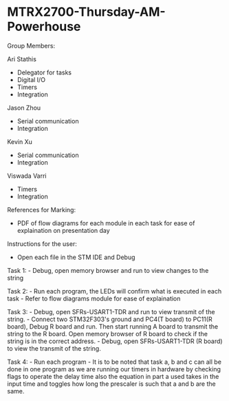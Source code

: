 # MTRX2700-Thursday-AM-Powerhouse

Group Members:

Ari Stathis 
  - Delegator for tasks
  - Digital I/O
  - Timers
  - Integration
  
Jason Zhou 
  - Serial communication
  - Integration

Kevin Xu 
  - Serial communication
  - Integration
  
Viswada Varri 
  - Timers 
  - Integration

References for Marking:
  - PDF of flow diagrams for each module in each task for ease of explaination on presentation day
  

Instructions for the user:
  - Open each file in the STM IDE and Debug 
  
  Task 1:
    - Debug, open memory browser and run to view changes to the string
    
  Task 2:
    - Run each program, the LEDs will confirm what is executed in each task
    - Refer to flow diagrams module for ease of explaination
    
  Task 3:
    - Debug, open SFRs-USART1-TDR and run to view transmit of the string.
    - Connect two STM32F303's ground and PC4(T board) to PC11(R board), Debug R board and run. Then start running A board to transmit the string to the R board. Open memory browser of R board to check if the string is in the correct address.
    - Debug, open SFRs-USART1-TDR (R board) to view the transmit of the string. 
   
  Task 4:
    - Run each program
    - It is to be noted that task a, b and c can all be done in one program as we are running our timers in hardware by checking flags to operate the delay time
    also the equation in part a used takes in the input time and toggles how long the prescaler is such that a and b are the same. 
    
  
    
    

